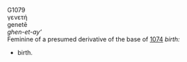 G1079  
γενετή  
genetē  
*ghen-et-ay‘*  
Feminine of a presumed derivative of the base of [1074](g1074) *birth:*
- birth.  
